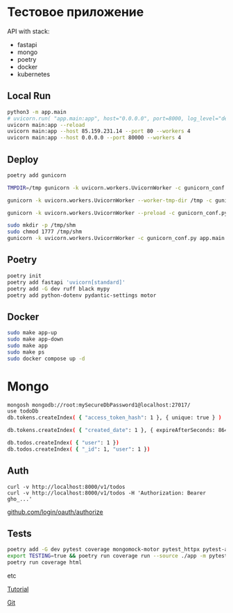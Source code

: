 # Тестовое приложение

API with stack:

- fastapi
- mongo
- poetry
- docker
- kubernetes

## Local Run

```bash
python3 -m app.main
# uvicorn.run( "app.main:app", host="0.0.0.0", port=8000, log_level="debug",reload=True,)
uvicorn main:app --reload
uvicorn main:app --host 85.159.231.14 --port 80 --workers 4
uvicorn main:app --host 0.0.0.0 --port 80000 --workers 4

```

## Deploy

```bash
poetry add gunicorn

TMPDIR=/tmp gunicorn -k uvicorn.workers.UvicornWorker -c gunicorn_conf.py app.main:app

gunicorn -k uvicorn.workers.UvicornWorker --worker-tmp-dir /tmp -c gunicorn_conf.py app.main:app

gunicorn -k uvicorn.workers.UvicornWorker --preload -c gunicorn_conf.py app.main:app

sudo mkdir -p /tmp/shm
sudo chmod 1777 /tmp/shm
gunicorn -k uvicorn.workers.UvicornWorker -c gunicorn_conf.py app.main:app
```

## Poetry

```bash
poetry init
poetry add fastapi 'uvicorn[standard]'
poetry add -G dev ruff black mypy
poetry add python-dotenv pydantic-settings motor
```

## Docker

```bash
sudo make app-up
sudo make app-down
sudo make app
sudo make ps
sudo docker compose up -d

```

# Mongo

```bash
mongosh mongodb://root:mySecureDbPassword1@localhost:27017/
use todoDb
db.tokens.createIndex( { "access_token_hash": 1 }, { unique: true } )

db.tokens.createIndex( { "created_date": 1 }, { expireAfterSeconds: 86400 } )

db.todos.createIndex( { "user": 1 })
db.todos.createIndex( { "_id": 1, "user": 1 })
```

## Auth

```shell
curl -v http://localhost:8000/v1/todos
curl -v http://localhost:8000/v1/todos -H 'Authorization: Bearer gho_...'

```

[github.com/login/oauth/authorize](https://github.com/login/oauth/authorize?client_id=Ov23lizZ77UiHHRUDa4i&redirect_uri=http://localhost:8000/v1/auth/callback)

## Tests

```bash
poetry add -G dev pytest coverage mongomock-motor pytest_httpx pytest-asyncio
export TESTING=true && poetry run coverage run --source ./app -m pytest --disable-warnings
poetry run coverage html
```

etc

[Tutorial](https://dev.to/dpills/fastapi-production-setup-guide-1hhh)

[Git](https://github.com/dpills/fastapi-prod-guide)
